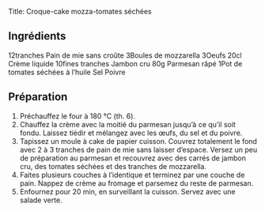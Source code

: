 Title: Croque-cake mozza-tomates séchées

## Ingrédients

12tranches Pain de mie sans croûte
3Boules de mozzarella
3Oeufs
20cl Crème liquide
10fines tranches Jambon cru
80g Parmesan râpé
1Pot de tomates séchées à l’huile
Sel
Poivre

## Préparation
1. Préchauffez le four à 180 °C (th. 6).
2. Chauffez la crème avec la moitié du parmesan jusqu’à ce qu’il soit fondu. Laissez tiédir et mélangez avec les œufs, du sel et du poivre.
3. Tapissez un moule à cake de papier cuisson. Couvrez totalement le fond avec 2 à 3 tranches de pain de mie sans laisser d’espace. Versez un peu de préparation au parmesan et recouvrez avec des carrés de jambon cru, des tomates séchées et des tranches de mozzarella.
4. Faites plusieurs couches à l’identique et terminez par une couche de pain. Nappez de crème au fromage et parsemez du reste de parmesan.
5. Enfournez pour 20 min, en surveillant la cuisson. Servez avec une salade verte.

